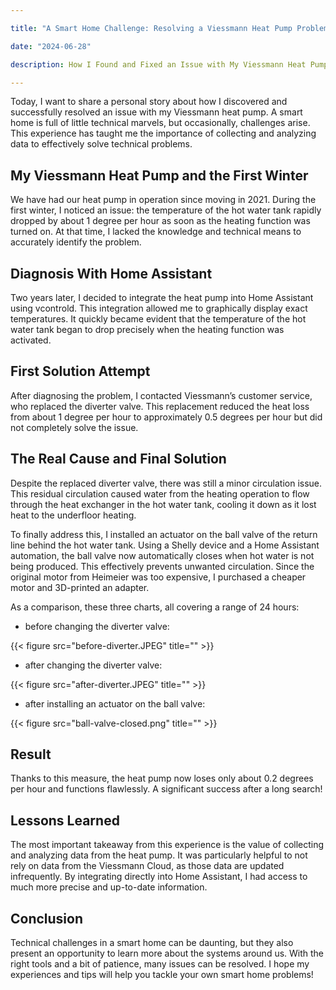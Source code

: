 ```yaml
---

title: "A Smart Home Challenge: Resolving a Viessmann Heat Pump Problem"

date: "2024-06-28"

description: How I Found and Fixed an Issue with My Viessmann Heat Pump

---
```


Today, I want to share a personal story about how I discovered and successfully resolved an issue with my Viessmann heat pump. A smart home is full of little technical marvels, but occasionally, challenges arise. This experience has taught me the importance of collecting and analyzing data to effectively solve technical problems.

## My Viessmann Heat Pump and the First Winter
We have had our heat pump in operation since moving in 2021. During the first winter, I noticed an issue: the temperature of the hot water tank rapidly dropped by about 1 degree per hour as soon as the heating function was turned on. At that time, I lacked the knowledge and technical means to accurately identify the problem.

## Diagnosis With Home Assistant
Two years later, I decided to integrate the heat pump into Home Assistant using vcontrold. This integration allowed me to graphically display exact temperatures. It quickly became evident that the temperature of the hot water tank began to drop precisely when the heating function was activated.

## First Solution Attempt
After diagnosing the problem, I contacted Viessmann’s customer service, who replaced the diverter valve. This replacement reduced the heat loss from about 1 degree per hour to approximately 0.5 degrees per hour but did not completely solve the issue.

## The Real Cause and Final Solution
Despite the replaced diverter valve, there was still a minor circulation issue. This residual circulation caused water from the heating operation to flow through the heat exchanger in the hot water tank, cooling it down as it lost heat to the underfloor heating.

To finally address this, I installed an actuator on the ball valve of the return line behind the hot water tank. Using a Shelly device and a Home Assistant automation, the ball valve now automatically closes when hot water is not being produced. This effectively prevents unwanted circulation. Since the original motor from Heimeier was too expensive, I purchased a cheaper motor and 3D-printed an adapter.

As a comparison, these three charts, all covering a range of 24 hours:

- before changing the diverter valve:

{{< figure src="before-diverter.JPEG" title="" >}}

- after changing the diverter valve:

{{< figure src="after-diverter.JPEG" title="" >}}

- after installing an actuator on the ball valve:

{{< figure src="ball-valve-closed.png" title="" >}}

## Result
Thanks to this measure, the heat pump now loses only about 0.2 degrees per hour and functions flawlessly. A significant success after a long search!

## Lessons Learned
The most important takeaway from this experience is the value of collecting and analyzing data from the heat pump. It was particularly helpful to not rely on data from the Viessmann Cloud, as those data are updated infrequently. By integrating directly into Home Assistant, I had access to much more precise and up-to-date information.

## Conclusion
Technical challenges in a smart home can be daunting, but they also present an opportunity to learn more about the systems around us. With the right tools and a bit of patience, many issues can be resolved. I hope my experiences and tips will help you tackle your own smart home problems!